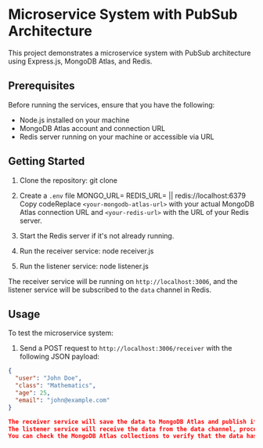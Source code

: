 # Microservice System with PubSub Architecture

This project demonstrates a microservice system with PubSub architecture using Express.js, MongoDB Atlas, and Redis.

## Prerequisites

Before running the services, ensure that you have the following:

- Node.js installed on your machine
- MongoDB Atlas account and connection URL
- Redis server running on your machine or accessible via URL

## Getting Started

1. Clone the repository:
git clone <repository-url>


3. Create a `.env` file 
MONGO_URL=<your-mongodb-atlas-url>
REDIS_URL=<your-redis-url> || redis://localhost:6379
Copy codeReplace `<your-mongodb-atlas-url>` with your actual MongoDB Atlas connection URL and `<your-redis-url>` with the URL of your Redis server.

4. Start the Redis server if it's not already running.

5. Run the receiver service:
node receiver.js

6. Run the listener service:
node listener.js

The receiver service will be running on `http://localhost:3006`, and the listener service will be subscribed to the `data` channel in Redis.

## Usage

To test the microservice system:

1. Send a POST request to `http://localhost:3006/receiver` with the following JSON payload:
```json
{
  "user": "John Doe",
  "class": "Mathematics",
  "age": 25,
  "email": "john@example.com"
}

The receiver service will save the data to MongoDB Atlas and publish it to the data channel in Redis.
The listener service will receive the data from the data channel, process it, and save the modified data to the processed_data collection in MongoDB Atlas.
You can check the MongoDB Atlas collections to verify that the data has been saved and processed correctly.

